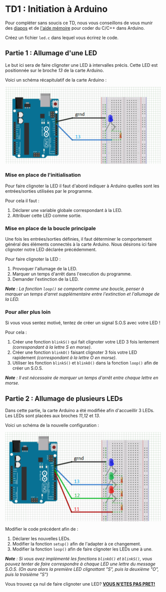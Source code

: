# TD1 : Initiation à Arduino
Pour compléter sans soucis ce TD, nous vous conseillons de vous munir des [diapos](https://rawgit.com/Anthagonas/arduino/master/docs/diapos.pdf) et de [l'aide mémoire](https://rawgit.com/Anthagonas/arduino/master/docs/aideMem.pdf) pour coder du C/C++ dans Arduino.

Créez un fichier `led.c` dans lequel vous écrirez le code.
## **Partie 1 : Allumage d'une LED**
Le but ici sera de faire clignoter une LED à intervalles précis. Cette LED est positionnée sur le broche _13_ de la carte Arduino.

Voici un schéma récapitulatif de la carte Arduino :

![LED on pin 13](../images/arduino_1LED_crop.png)

### **Mise en place de l'initialisation**
Pour faire clignoter la LED il faut d'abord indiquer à Arduino quelles sont les entrées/sorties utilisées par le programme.

Pour cela il faut :
1. Déclarer une variable globale correspondant à la LED.
1. Attribuer cette LED comme sortie.
### **Mise en place de la boucle principale**
Une fois les entrées/sorties définies, il faut déterminer le comportement général des éléments connectés à la carte Arduino. Nous désirons ici faire clignoter notre LED déclarée précédemment.

Pour faire clignoter la LED :
1. Provoquer l'allumage de la LED.
1. Marquer un temps d'arrêt dans l'execution du programme.
1. Demander l'extinction de la LED.

_**Note** : La fonction `loop()` se comporte comme une boucle, penser à marquer un temps d'arret supplémentaire entre l'extinction et l'allumage de la LED._

### **Pour aller plus loin**
Si vous vous sentez motivé, tentez de créer un signal S.O.S avec votre LED !

Pour cela :
1. Créer une fonction `blinkS()` qui fait clignoter votre LED 3 fois lentement _(correspondant à la lettre S en morse)_.
1. Créer une fonction `blinkO()` faisant clignoter 3 fois votre LED rapidement _(correspondant à la lettre O en morse)_.
1. Utiliser les fonction `blinkS()` et `blinkO()` dans la fonction `loop()` afin de créer un S.O.S.

_**Note** : Il est nécessaire de marquer un temps d'arrêt entre chaque lettre en morse._

## **Partie 2 : Allumage de plusieurs LEDs**
Dans cette partie, la carte Arduino a été modifiée afin d'accueillir 3 LEDs. Les LEDs sont placées aux broches _11_,_12_ et _13_.

Voici un schéma de la nouvelle configuration :

![LEDs on pin 11,12 and 13](../images/arduino_3LED_crop.png)

Modifier le code précédent afin de :
1. Déclarer les nouvelles LEDs.
1. Modifier la fonction `setup()` afin de l'adapter à ce changement.
1. Modifier la fonction `loop()` afin de faire clignoter les LEDs une à une.

_**Note** : Si vous avez implémenté les fonctions `blinkO()` et `blinkS()`, vous pouvez tenter de faire correspondre à chaque LED une lettre du message S.O.S.
(On aura alors la première LED clignottant "S", puis la deuxième "O", puis la troisième "S")_

Vous trouvez ça nul de faire clignoter une LED? [**VOUS N'ETES PAS PRET!**](https://www.youtube.com/watch?v=6mXM-oGggrM)